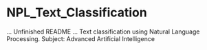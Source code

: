 # NPL_Text_Classification
... Unfinished README ...
Text classification using Natural Language Processing. Subject: Advanced Artificial Intelligence

